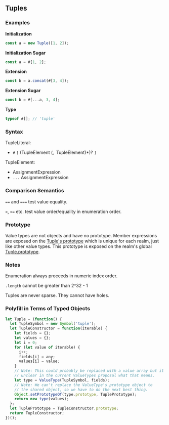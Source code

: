 Tuples
------

### Examples

__Initialization__
```javascript
const a = new Tuple([1, 2]);
```

__Initialization Sugar__
```javascript
const a = #[1, 2];
```

__Extension__
```javascript
const b = a.concat(#[3, 4]);
```

__Extension Sugar__
```javascript
const b = #[...a, 3, 4];
```

__Type__
```javascript
typeof #[]; // 'tuple'
```

### Syntax

TupleLiteral:
- `#` `[` (TupleElement (`,` TupleElement)*)? `]`

TupleElement:
- AssignmentExpression
- `...` AssignmentExpression

### Comparison Semantics

`==` and `===` test value equality.

`<`, `>=` etc. test value order/equality in enumeration order.

### Prototype

Value types are not objects and have no prototype. Member expressions are exposed on the [Tuple's prototype](Tuple.prototype.md) which is unique for each realm, just like other value types. This prototype is exposed on the realm's global [Tuple.prototype](Tuple.prototype.md).

### Notes

Enumeration always proceeds in numeric index order.

`.length` cannot be greater than 2^32 - 1

Tuples are never sparse. They cannot have holes.

### Polyfill in Terms of Typed Objects

```javascript
let Tuple = (function() {
  let TupleSymbol = new Symbol('tuple');
  let TupleConstructor = function(iterable) {
    let fields = {};
    let values = {};
    let i = 0;
    for (let value of iterable) {
      i++;
      fields[i] = any;
      values[i] = value;
    }
    // Note: This could probably be replaced with a value array but it's
    // unclear in the current ValueTypes proposal what that means.
    let type = ValueType(TupleSymbol, fields);
    // Note: We can't replace the ValueType's prototype object to
    // the shared object, so we have to do the next best thing.
    Object.setPrototypeOf(type.prototype, TuplePrototype);
    return new type(values);
  };
  let TuplePrototype = TupleConstructor.prototype;
  return TupleConstructor;
})();
```
